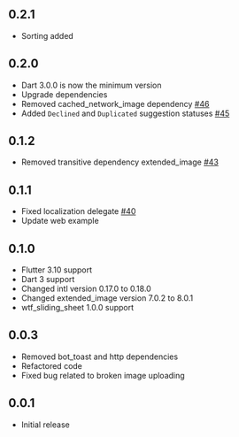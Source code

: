 ## 0.2.1
* Sorting added

## 0.2.0
* Dart 3.0.0 is now the minimum version
* Upgrade dependencies
* Removed cached_network_image dependency [#46](https://github.com/What-the-Flutter/Suggest-a-Feature/pull/46)
* Added `Declined` and `Duplicated` suggestion statuses [#45](https://github.com/What-the-Flutter/Suggest-a-Feature/pull/45)

## 0.1.2
* Removed transitive dependency extended_image [#43](https://github.com/What-the-Flutter/Suggest-a-Feature/pull/43)

## 0.1.1
* Fixed localization delegate [#40](https://github.com/What-the-Flutter/Suggest-a-Feature/pull/40)
* Update web example

## 0.1.0
* Flutter 3.10 support
* Dart 3 support
* Changed intl version 0.17.0 to 0.18.0
* Changed extended_image version 7.0.2 to 8.0.1
* wtf_sliding_sheet 1.0.0 support

## 0.0.3
* Removed bot_toast and http dependencies
* Refactored code
* Fixed bug related to broken image uploading

## 0.0.1
* Initial release
